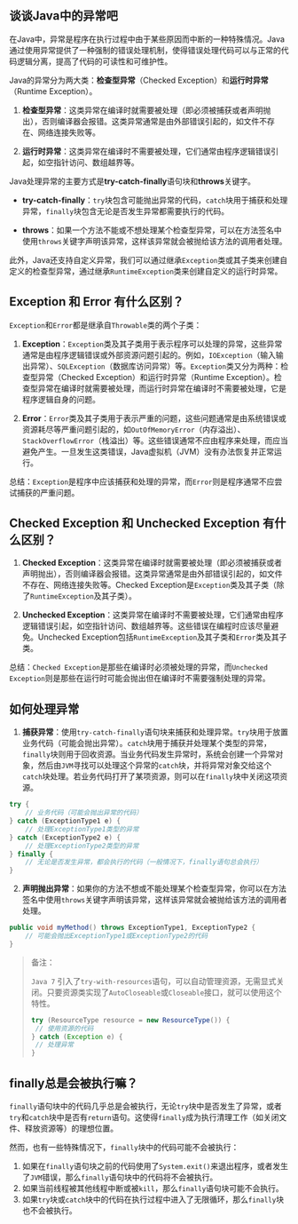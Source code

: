## 谈谈Java中的异常吧

在Java中，异常是程序在执行过程中由于某些原因而中断的一种特殊情况。Java通过使用异常提供了一种强制的错误处理机制，使得错误处理代码可以与正常的代码逻辑分离，提高了代码的可读性和可维护性。

Java的异常分为两大类：**检查型异常**（Checked Exception）和**运行时异常**（Runtime Exception）。

1. **检查型异常**：这类异常在编译时就需要被处理（即必须被捕获或者声明抛出），否则编译器会报错。这类异常通常是由外部错误引起的，如文件不存在、网络连接失败等。

2. **运行时异常**：这类异常在编译时不需要被处理，它们通常由程序逻辑错误引起，如空指针访问、数组越界等。

Java处理异常的主要方式是**try-catch-finally**语句块和**throws**关键字。

- **try-catch-finally**：`try`块包含可能抛出异常的代码，`catch`块用于捕获和处理异常，`finally`块包含无论是否发生异常都需要执行的代码。

- **throws**：如果一个方法不能或不想处理某个检查型异常，可以在方法签名中使用`throws`关键字声明该异常，这样该异常就会被抛给该方法的调用者处理。

此外，Java还支持自定义异常，我们可以通过继承`Exception`类或其子类来创建自定义的检查型异常，通过继承`RuntimeException`类来创建自定义的运行时异常。

## Exception 和 Error 有什么区别？

`Exception`和`Error`都是继承自`Throwable`类的两个子类：

1. **Exception**：`Exception`类及其子类用于表示程序可以处理的异常，这些异常通常是由程序逻辑错误或外部资源问题引起的。例如，`IOException`（输入输出异常）、`SQLException`（数据库访问异常）等。`Exception`类又分为两种：检查型异常（Checked Exception）和运行时异常（Runtime Exception）。检查型异常在编译时就需要被处理，而运行时异常在编译时不需要被处理，它是程序逻辑⾃身的问题。

2. **Error**：`Error`类及其子类用于表示严重的问题，这些问题通常是由系统错误或资源耗尽等严重问题引起的，如`OutOfMemoryError`（内存溢出）、`StackOverflowError`（栈溢出）等。这些错误通常不应由程序来处理，而应当避免产生。一旦发生这类错误，Java虚拟机（JVM）没有办法恢复并正常运行。

总结：`Exception`是程序中应该捕获和处理的异常，而`Error`则是程序通常不应尝试捕获的严重问题。

## Checked Exception 和 Unchecked Exception 有什么区别？

1. **Checked Exception**：这类异常在编译时就需要被处理（即必须被捕获或者声明抛出），否则编译器会报错。这类异常通常是由外部错误引起的，如文件不存在、网络连接失败等。Checked Exception是`Exception`类及其子类（除了`RuntimeException`及其子类）。

2. **Unchecked Exception**：这类异常在编译时不需要被处理，它们通常由程序逻辑错误引起，如空指针访问、数组越界等。这些错误在编程时应该尽量避免。Unchecked Exception包括`RuntimeException`及其子类和`Error`类及其子类。

总结：`Checked Exception`是那些在编译时必须被处理的异常，而`Unchecked Exception`则是那些在运行时可能会抛出但在编译时不需要强制处理的异常。

## 如何处理异常

1. **捕获异常**：使用`try-catch-finally`语句块来捕获和处理异常。`try`块用于放置业务代码（可能会抛出异常）。`catch`块⽤于捕获并处理某个类型的异常，`finally`块则⽤于回收资源。当业务代码发⽣异常时，系统会创建⼀个异常对象，然后由`JVM`寻找可以处理这个异常的`catch`块，并将异常对象交给这个`catch`块处理。若业务代码打开了某项资源，则可以在`finally`块中关闭这项资源。

```java
try {
    // 业务代码（可能会抛出异常的代码）
} catch (ExceptionType1 e) {
    // 处理ExceptionType1类型的异常
} catch (ExceptionType2 e) {
    // 处理ExceptionType2类型的异常
} finally {
    // 无论是否发生异常，都会执行的代码（一般情况下，finally语句总会执行）
}
```

2. **声明抛出异常**：如果你的方法不想或不能处理某个检查型异常，你可以在方法签名中使用`throws`关键字声明该异常，这样该异常就会被抛给该方法的调用者处理。

```java
public void myMethod() throws ExceptionType1, ExceptionType2 {
    // 可能会抛出ExceptionType1或ExceptionType2的代码
}
```

> 备注：
>
> `Java 7` 引入了`try-with-resources`语句，可以自动管理资源，无需显式关闭。只要资源类实现了`AutoCloseable`或`Closeable`接口，就可以使用这个特性。
>
> ```java
> try (ResourceType resource = new ResourceType()) {
>  // 使用资源的代码
> } catch (Exception e) {
>  // 处理异常
> }
> ```

## finally总是会被执⾏嘛？

`finally`语句块中的代码几乎总是会被执行，无论`try`块中是否发生了异常，或者`try`和`catch`块中是否有`return`语句。这使得`finally`成为执行清理工作（如关闭文件、释放资源等）的理想位置。

然而，也有一些特殊情况下，`finally`块中的代码可能不会被执行：

1. 如果在`finally`语句块之前的代码使用了`System.exit()`来退出程序，或者发生了`JVM`错误，那么`finally`语句块中的代码将不会被执行。
2. 如果当前线程被其他线程中断或被`kill`，那么`finally`语句块可能不会执行。
3. 如果`try`块或`catch`块中的代码在执行过程中进入了无限循环，那么`finally`块也不会被执行。